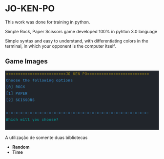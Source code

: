 # JO-KEN-PO
 <p>This work was done for training in python.</p>
 <p>Simple Rock, Paper Scissors game developed 100% in pyhton 3.0 language </p>
 <p>Simple syntax and easy to understand, with differentiating colors in the terminal, in which your opponent is the computer itself.</p>

 ## Game Images
 ![Game images](game.png)

 A utilização de somente duas bibliotecas 

* **Random**
* **Time**

